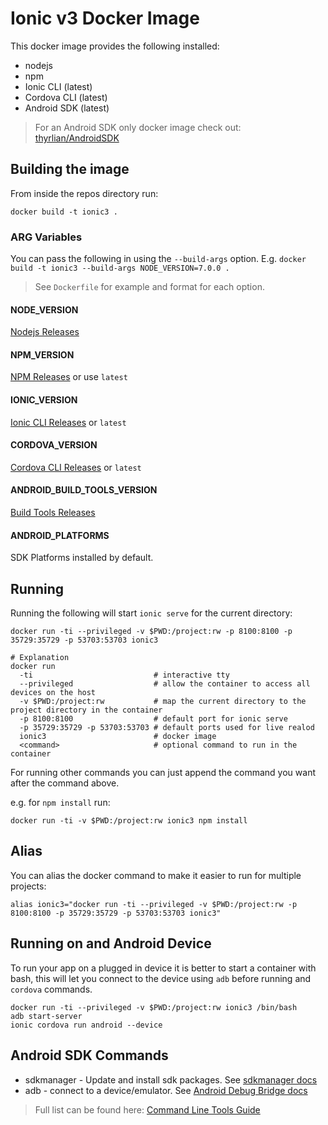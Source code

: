 # Ionic v3 Docker Image

This docker image provides the following installed:

* nodejs
* npm
* Ionic CLI (latest)
* Cordova CLI (latest)
* Android SDK (latest)

> For an Android SDK only docker image check out: [thyrlian/AndroidSDK](https://github.com/thyrlian/AndroidSDK)

## Building the image

From inside the repos directory run:

```
docker build -t ionic3 .
```
### ARG Variables

You can pass the following in using the `--build-args` option.
E.g. `docker build -t ionic3 --build-args NODE_VERSION=7.0.0 .`

> See `Dockerfile` for example and format for each option.

#### NODE\_VERSION
[Nodejs Releases](https://nodejs.org/en/download/releases/)

#### NPM\_VERSION
[NPM Releases](https://github.com/npm/npm/tags) or use `latest`

#### IONIC\_VERSION
[Ionic CLI Releases](https://github.com/driftyco/ionic-cli/tags) or `latest`

#### CORDOVA\_VERSION
[Cordova CLI Releases](https://github.com/apache/cordova-cli/tags) or `latest`

#### ANDROID\_BUILD\_TOOLS\_VERSION

[Build Tools Releases](https://developer.android.com/studio/releases/build-tools.html)

#### ANDROID\_PLATFORMS

SDK Platforms installed by default.


## Running

Running the following will start `ionic serve` for the current directory:

```
docker run -ti --privileged -v $PWD:/project:rw -p 8100:8100 -p 35729:35729 -p 53703:53703 ionic3

# Explanation
docker run
  -ti                           # interactive tty
  --privileged                  # allow the container to access all devices on the host
  -v $PWD:/project:rw           # map the current directory to the project directory in the container
  -p 8100:8100                  # default port for ionic serve
  -p 35729:35729 -p 53703:53703 # default ports used for live realod
  ionic3                        # docker image
  <command>                     # optional command to run in the container
```

For running other commands you can just append the command you want after
the command above.

e.g. for `npm install` run:
```
docker run -ti -v $PWD:/project:rw ionic3 npm install
```

## Alias

You can alias the docker command to make it easier to run for multiple
projects:

```
alias ionic3="docker run -ti --privileged -v $PWD:/project:rw -p 8100:8100 -p 35729:35729 -p 53703:53703 ionic3"
```

## Running on and Android Device

To run your app on a plugged in device it is better to start a container
with bash, this will let you connect to the device using `adb` before
running and `cordova` commands.

```
docker run -ti --privileged -v $PWD:/project:rw ionic3 /bin/bash
adb start-server
ionic cordova run android --device
```


## Android SDK Commands

* sdkmanager - Update and install sdk packages. See [sdkmanager docs](https://developer.android.com/studio/command-line/sdkmanager.html)
* adb - connect to a device/emulator. See [Android Debug Bridge docs](https://developer.android.com/studio/command-line/adb.html)

> Full list can be found here: [Command Line Tools Guide](https://developer.android.com/studio/command-line/index.html)
